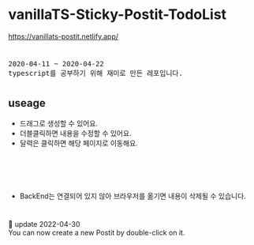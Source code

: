 # vanillaTS-Sticky-Postit-TodoList
https://vanillats-postit.netlify.app/
#
<pre>
2020-04-11 ~ 2020-04-22
typescript를 공부하기 위해 재미로 만든 레포입니다.
</pre>
#
## useage 

- 드래그로 생성할 수 있어요.
- 더블클릭하면 내용을 수정할 수 있어요.
- 달력은 클릭하면 해당 페이지로 이동해요.
<br>
<br>

#
- BackEnd는 연결되어 있지 않아 브라우저를 옮기면 내용이 삭제될 수 있습니다.
#
🔎  update 2022-04-30 <br>
You can now create a new Postit by double-click on it.  